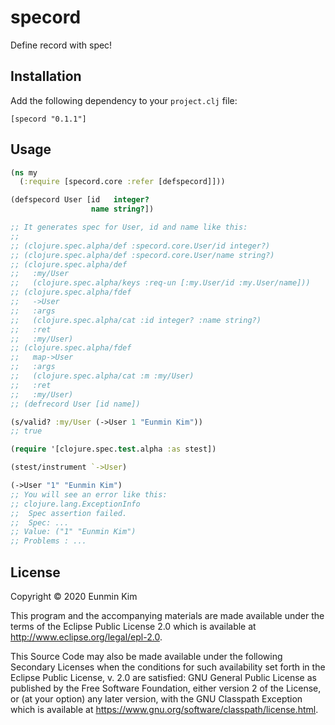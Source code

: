 # specord

Define record with spec!

## Installation

Add the following dependency to your `project.clj` file:

    [specord "0.1.1"]

## Usage

``` clojure
(ns my
  (:require [specord.core :refer [defspecord]]))

(defspecord User [id   integer?
                  name string?])

;; It generates spec for User, id and name like this:
;;
;; (clojure.spec.alpha/def :specord.core.User/id integer?)
;; (clojure.spec.alpha/def :specord.core.User/name string?)
;; (clojure.spec.alpha/def
;;   :my/User
;;   (clojure.spec.alpha/keys :req-un [:my.User/id :my.User/name]))
;; (clojure.spec.alpha/fdef
;;   ->User
;;   :args
;;   (clojure.spec.alpha/cat :id integer? :name string?)
;;   :ret
;;   :my/User)
;; (clojure.spec.alpha/fdef
;;   map->User
;;   :args
;;   (clojure.spec.alpha/cat :m :my/User)
;;   :ret
;;   :my/User)
;; (defrecord User [id name])

(s/valid? :my/User (->User 1 "Eunmin Kim"))
;; true

(require '[clojure.spec.test.alpha :as stest])

(stest/instrument `->User)

(->User "1" "Eunmin Kim")
;; You will see an error like this:
;; clojure.lang.ExceptionInfo
;;  Spec assertion failed.
;;  Spec: ...
;; Value: ("1" "Eunmin Kim")
;; Problems : ...
```

## License

Copyright © 2020 Eunmin Kim

This program and the accompanying materials are made available under the
terms of the Eclipse Public License 2.0 which is available at
http://www.eclipse.org/legal/epl-2.0.

This Source Code may also be made available under the following Secondary
Licenses when the conditions for such availability set forth in the Eclipse
Public License, v. 2.0 are satisfied: GNU General Public License as published by
the Free Software Foundation, either version 2 of the License, or (at your
option) any later version, with the GNU Classpath Exception which is available
at https://www.gnu.org/software/classpath/license.html.
